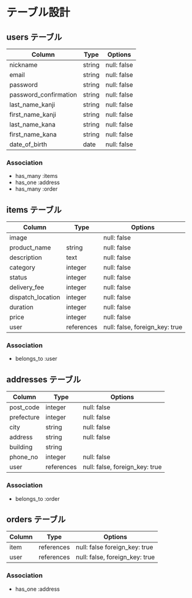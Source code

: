 # テーブル設計

## users テーブル

| Column                | Type   | Options     |
| --------------------- | ------ | ----------- |
| nickname              | string | null: false |
| email                 | string | null: false |
| password              | string | null: false |
| password_confirmation | string | null: false |
| last_name_kanji       | string | null: false |
| first_name_kanji      | string | null: false |
| last_name_kana        | string | null: false |
| first_name_kana       | string | null: false |
| date_of_birth         | date   | null: false |

### Association

- has_many :items
- has_one :address
- has_many :order


## items テーブル

| Column            | Type       | Options                        |
| ----------------- | ---------- | ------------------------------ |
| image             |            | null: false                    |
| product_name      | string     | null: false                    |
| description       | text       | null: false                    |
| category          | integer    | null: false                    |
| status            | integer    | null: false                    |
| delivery_fee      | integer    | null: false                    |
| dispatch_location | integer    | null: false                    |
| duration          | integer    | null: false                    |
| price             | integer    | null: false                    |
| user              | references | null: false, foreign_key: true |

### Association

- belongs_to :user


## addresses テーブル

| Column     | Type       | Options                        |
| ---------- | ---------- | ------------------------------ |
| post_code  | integer    | null: false                    |
| prefecture | integer    | null: false                    |
| city       | string     | null: false                    |
| address    | string     | null: false                    |
| building   | string     |                                |
| phone_no   | integer    | null: false                    |
| user       | references | null: false, foreign_key: true |

### Association

- belongs_to :order


## orders テーブル

| Column | Type       | Options                        |
| ------ | ---------- | ------------------------------ |
| item   | references | null: false  foreign_key: true |
| user   | references | null: false, foreign_key: true |

### Association

- has_one :address

